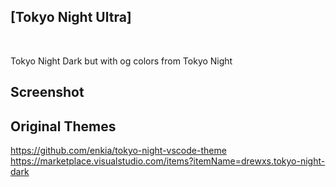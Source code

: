 ## [Tokyo Night Ultra]

<br>

Tokyo Night Dark but with og colors from Tokyo Night

## Screenshot

## Original Themes

https://github.com/enkia/tokyo-night-vscode-theme
https://marketplace.visualstudio.com/items?itemName=drewxs.tokyo-night-dark
